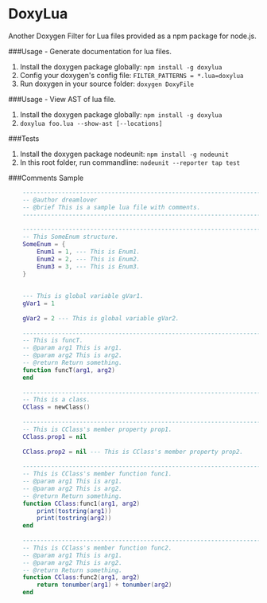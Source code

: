 DoxyLua
=======

Another Doxygen Filter for Lua files provided as a npm package for node.js.

###Usage - Generate documentation for lua files.
1. Install the doxygen package globally: ```npm install -g doxylua```  
2. Config your doxygen's config file: ```FILTER_PATTERNS = *.lua=doxylua```
3. Run doxygen in your source folder: ```doxygen DoxyFile```

###Usage - View AST of lua file.
1. Install the doxygen package globally: ```npm install -g doxylua```
2.  ```doxylua foo.lua --show-ast [--locations]```

###Tests
1. Install the doxygen package nodeunit: ```npm install -g nodeunit```
2. In this root folder, run commandline: ```nodeunit --reporter tap test```

###Comments Sample
```lua
    ---------------------------------------------------------------------------------
    -- @author dreamlover
    -- @brief This is a sample lua file with comments.
    ---------------------------------------------------------------------------------
    
    ---------------------------------------------------------------------------------
    -- This SomeEnum structure.
    SomeEnum = {
    	Enum1 = 1, --- This is Enum1.
    	Enum2 = 2, --- This is Enum2.
    	Enum3 = 3, --- This is Enum3.
    }
    
    
    --- This is global variable gVar1.
    gVar1 = 1
    
    gVar2 = 2 --- This is global variable gVar2.
    
    ---------------------------------------------------------------------------------
    -- This is funcT.
    -- @param arg1 This is arg1.
    -- @param arg2 This is arg2.
    -- @return Return something.
    function funcT(arg1, arg2)
    end
    
    ---------------------------------------------------------------------------------
    -- This is a class.
    CClass = newClass()
    
    ---------------------------------------------------------------------------------
    -- This is CClass's member property prop1.
    CClass.prop1 = nil
    
    CClass.prop2 = nil --- This is CClass's member property prop2.
    
    ---------------------------------------------------------------------------------
    -- This is CClass's member function func1.
    -- @param arg1 This is arg1.
    -- @param arg2 This is arg2.
    -- @return Return something.
    function CClass:func1(arg1, arg2)
    	print(tostring(arg1))
    	print(tostring(arg2))
    end
    
    ---------------------------------------------------------------------------------
    -- This is CClass's member function func2.
    -- @param arg1 This is arg1.
    -- @param arg2 This is arg2.
    -- @return Return something.
    function CClass:func2(arg1, arg2)
    	return tonumber(arg1) + tonumber(arg2)
    end
```


